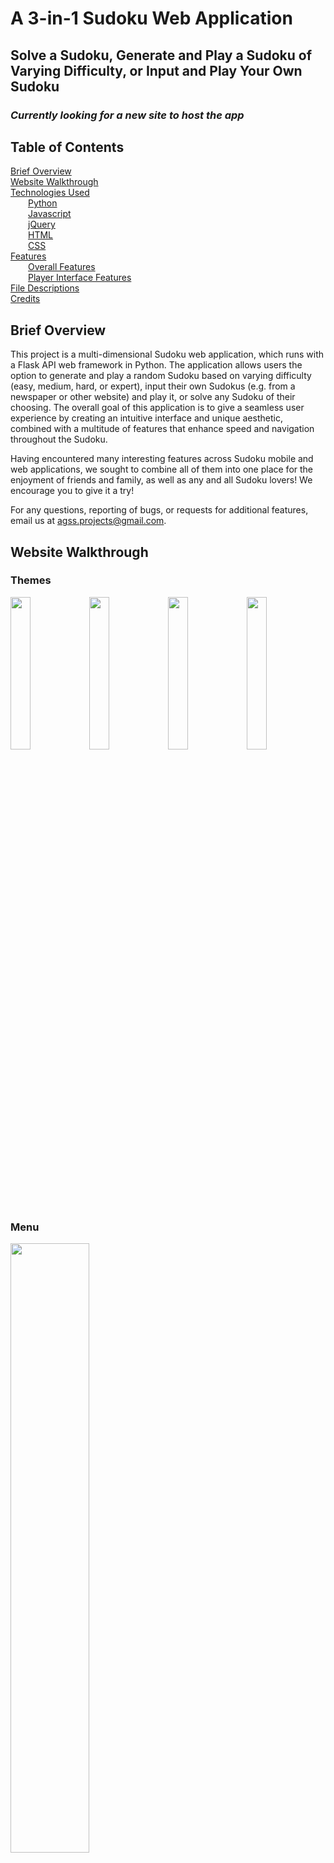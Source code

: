 # A 3-in-1 Sudoku Web Application
## Solve a Sudoku, Generate and Play a Sudoku of Varying Difficulty, or Input and Play Your Own Sudoku

### *Currently looking for a new site to host the app*

## Table of Contents

[Brief Overview](#headers)  
[Website Walkthrough](#walkthrough)  
[Technologies Used](#technology)  
&emsp;&emsp;[Python](#python)  
&emsp;&emsp;[Javascript](#js)  
&emsp;&emsp;[jQuery](#jquery)  
&emsp;&emsp;[HTML](#html)  
&emsp;&emsp;[CSS](#css)  
[Features](#features)  
&emsp;&emsp;[Overall Features](#overallfeatures)  
&emsp;&emsp;[Player Interface Features](#interfacefeatures)  
[File Descriptions](#filedescriptions)  
[Credits](#credits)    


<a id="overview"></a>

## Brief Overview
This project is a multi-dimensional Sudoku web application, which runs with a Flask API web framework in Python. The application allows users the option to generate and play a random Sudoku based on varying difficulty (easy, medium, hard, or expert), input their own Sudokus (e.g. from a newspaper or other website) and play it, or solve any Sudoku of their choosing. The overall goal of this application is to give a seamless user experience by creating an intuitive interface and unique aesthetic, combined with a multitude of features that enhance speed and navigation throughout the Sudoku.

<a id="about"></a>



<p>Having encountered many interesting features across Sudoku mobile and web applications, we sought to combine all of them into one place for the enjoyment of friends and family, as well as any and all Sudoku lovers! We encourage you to give it a try!</p>

For any questions, reporting of bugs, or requests for additional features, email us at 
agss.projects@gmail.com.

<a id="walkthrough"></a>

## Website Walkthrough

### Themes

<img src="/static/css/images/DarkTheme.png" width="25%"><img src="/static/css/images/TanTheme.png" width="25%"><img src="/static/css/images/LightTheme.png" width="25%"><img src="/static/css/images/RetroTheme.png" width="25%">

### Menu

<img src="/static/css/images/MenuScreenShot.png" width="50%">

### Play Path

<img src="/static/css/images/InputPlayerScreenShot.png" width="50%">
<img src="/static/css/images/PlayScreenShot.png" width="50%">

### Solve Path

<img src="/static/css/images/InputSolveScreenShot.png" width="50%">
<img src="/static/css/images/SolutionScreenShot.png" width="50%">


<a id="technology"></a>

## Technologies Used

<a id="python"></a>

### Python
+ The *Flask API Web Framework* is employed to organize and render all of the HTML files in the application. It also allows us to easily transfer data from Python to Javascript, and vice versa, in order to incorporate certain functionality like the solver, generator, and inputter. 

+ The *Jinja 2 Templating Engine* is used to build HTML that can be returned to the user through an HTTP request. For our purposes, values are passed in the `render_template()` method in `app.py` to the HTML files, so that the placeholder variables of Jinja 2 can store the dynamic data. Furthermore, Jinja 2’s support for “template inheritance” allows us to utilize the same baseline HTML document while only making specific changes to each additional page.

+ *Object-oriented programming* creates the Sudoku objects and Generate objects. Sudoku objects are used to solve and validate the Sudokus while Generate objects are used to generate a random Sudoku based on a specified level of difficulty.

+ *Recursion* is the main technique used to implement the solving algorithm. It works by inputting a valid number in each cell and recursively filling all cells until all numbers are valid.

<a id="js"></a>

### Javascript
+ *Javascript functions* comprise the primary structure of the functionality since they are invoked from the HTML to accomplish specific tasks.

+ *Javascript global variables* are used to maintain and track information necessary for the implementation of numerous functions. These variables primarily involve Objects, Arrays, and the primitive data types of booleans, numbers, and strings.

+ Javascript is frequently used to access, alter, add, and delete parts of the *HTML DOM* (Document Object Model).
    - DOM Elements (e.g. `document.getElementById`)
    - DOM Nodes (e.g. `document.documentElement`)
    - DOM Events (e.g. `onmousedown`, `onmouseup`, `onclick`)
    - DOM CSS (e.g. `document.getElementById(id).style.property`)
    - DOM Content (e.g. `document.getElementById(id).innerHTML`)
    - DOM Collections (e.g. `document.getElementsByClassName`)

<a id="jquery"></a>

### jQuery
+ *jQuery* is used as a Javascript library to simplify HTML DOM manipulation, catch event function triggers, and exchange data with the server through AJAX.

+ *jQuery Event Methods* such as `keydown()` or `mousedown()` are used to notify the Javascript file of user interaction with the page while handlers such as `event.preventDefault()` restrict certain actions by the user.

+ *jQuery Selectors* are used to specify for which HTML DOM elements the event method should trigger. In most cases, this is set to the root document itself.

+ *AJAX calls* are made in jQuery to check for when the page has finished loading with the `.load()` method.

<a id="html"></a>

### HTML
+ The *HTML Web Storage API* supports the ability to store data within the user’s browser, with all pages on the web application accessing and changing the same data. This route was chosen over cookies as it is more secure and can store larger amounts of data with little adverse effects on performance. For our purposes, `window.localStorage` was used to maintain the user’s theme choice across pages.

+ *HTML Forms* collect the user input in the Sudoku, which include the values of the 81 cells in the grid. This form is sent with a form method of `POST` and a form action that depends on the page.

+ *HTML Form Validation* checks if the user input is valid in the input pages and if it is complete in the play page.

+ *HTTP POST Requests* collect the data in the form and send it as an HTTP request transaction to the appropriate page to be processed.

<a id="css"></a>

### CSS
+ *CSS Flexboxes* are used to design a page layout for the dynamic user interface. The layout allows us to arrange and align the mode and option div elements in a consistent way across pages.

+ *CSS Grid Layout Module*, which allows for specified placement of items in a row/column format, is used to build the actual Sudoku grid.

+ *CSS Variables* form the basis of the runtime feature of changing themes throughout our web application as these variables are accessed and manipulated in the Javascript. Variables also have the added benefit of eliminating repetition and clutter, as well as enhancing clarity in the main CSS document.

+ *CSS Functions* such as `linear-gradient()` are used to produce more appealing aesthetics, while properties like `filter()` define more complex visual effects.

+ *CSS Pseudo-selectors* and *pseudo-elements* define special styles and states of elements, such as when inputs are focused on or selected.

+ *Responsive dimensions* are used to define properties such as `max-width` and `max-height`.

<a id="features"></a>

## Features

<a id="overallfeatures"></a>

### Overall Features

#### Dynamic Themes
+ With a goal to create a minimalist yet aesthetic design, we give the user the ability to choose between four themes: dark, tan, light, and retro. Simply click on the *“Change Theme”* button located on every page to browse through the different choices. Once a theme has been chosen, elements around the document have their styles changed according to the specified CSS variables.

#### Home Icon
+ After exiting the menu page, an icon will appear on the left-side of each page that can redirect users back to the menu page.

#### Generating and Playing a Sudoku
+ The user can choose between 4 levels of difficulty (easy, medium, hard, expert) and the application will automatically preload a random Sudoku with that difficulty into the interactive player interface.

#### Inputting a Sudoku
+ This Sudoku application also allows users to input their own Sudokus to play and/or solve. Under the options on the menu page, users can select to either play or solve a Sudoku. Based on those specifications, users are then able to input their Sudokus. The user can input as many numbers into either inputter (as long as it is valid), and for better navigation, users are able to use arrow keys to traverse the grid. If the inputted Sudoku is invalid, a warning message will appear and allow users to go back to change the inputs. 

#### Solving a Sudoku
+ Input any valid Sudoku and the solver will give you a correct solution that follows all Sudoku rules. The solution will return very quickly, even to the world’s hardest Sudoku!

#### Interactive Player Interface
+ Once the user has chosen a Sudoku to play, they are brought to the player interface, which incorporates many unique features that ease the Sudoku experience.

<a id="interfacefeatures"></a>

### Player Interface Features

#### Multiple Selection
+ Users can select multiple cells at once to input the same digits across the selected cells.

+ In order to select, users can either (1) hold the SHIFT key and use arrow keys (2) hold the SHIFT key and click individual cells or (3) drag the cursor across multiple cells.

+ In order to deselect, users can press the ESCAPE key or click on any cell without holding down the SHIFT key.

+ Selections appear in a different color to easily distinguish selected cells, and the shift indicator next to the home icon will be on if there are any selected cells in the grid.

#### User Inputs (Normal, Pencilmarks, or Colors)
+ *“Normal”* mode allows users to input numbers that they believe exist in the final solution.
+ *“Pencilmarks”* mode allows users to keep notes in specific cells if there are multiple possibilities. Users can easily delete specific pencilmarks in a cell by inputting the desired number again as a pencilmark in that cell. Normal numbers will automatically overwrite pencilmarks.
+ *“Colors”* mode allows users to input colors into the grid. This allows users to distinguish certain cells from each other.
+ All modes allow for the user to either click on the interactive table containing the numbers/colors or by pressing a number on the keyboard.
+ Modes can be changed by either clicking on the specific mode or by pressing the SPACE bar.

#### 3 Option Toggles
+ **Auto Delete Pencilmarks**: Automatically deletes pencilmarks that are in the same row, column, or box as a Normal number that has just been inputted. This eliminates the need to delete pencilmarks if the user inputs a Normal number.
+ **Highlight Numbers**: Allows users to easily see all instances of a number simply by focusing onto a cell with that number.
+ **Highlight Row, Column, and Box**: Shows the user all the cells in the grid that exist in the focused cell’s row, column, and box.

#### Other Options
+ **Auto Fill Pencilmarks**: Automatically inputs all possible pencilmarks in every cell . To undo this change, simply click *“Undo.”*
+ **Undo**: Users can easily undo their previous changes by clicking the *“Undo”* button.

#### Checking the Sudoku
+ After completing the Sudoku, users can click *“Check”*. Note that only Sudokus that only have Normal numbers in every cell can be checked. Otherwise, a warning will be shown. If the Sudoku is correct, a success message will be shown. If it is incorrect, an incorrect message will be shown and errors will be highlighted in red.

#### Restarting the Sudoku
+ Users can elect to restart the Sudoku by clicking *“Restart.”* This will revert the grid back to its starting state while all options that have been toggled will remain on.

#### Timing
+ A timer will begin upon starting the Sudoku and will end upon either successfully completing it or restarting.

#### Accessibility
+ The entire Sudoku can be completed by just using keys on the keyboard or by just clicking with the mouse.

<a id="filedescriptions"></a>

## File Descriptions

#### `/sudopy.py`
This file contains 2 classes: Sudoku and Generate. 

#### Sudoku Class
The Sudoku object is initialized with a passed 2D list. This list is then used to accomplish two main goals of solving the passed list and identifying if the passed list is a valid Sudoku. 

Solving: The solver utilizes a backtracking algorithm. Using the numbers already in the cell, it iterates over every cell and attempts to fill each one with a valid number. If the inputted number results in an invalid Sudoku, then a different valid number takes its place. The grid is then filled recursively until all cells contain a valid number. This algorithm follows depth-first traversing, where it attempts to input as many valid numbers as possible before backtracking.

Validation: The validator checks every row, column, and box, and if there exists more than one instance of a number from 1-9, then the Sudoku is invalid.

#### Generate Class
The Generate object is initialized with a string that indicates a certain difficulty (easy, medium, hard, or expert). The intention of this class is to return a random Sudoku with a given difficulty.  It achieves this by parsing through a .txt file of 200 Sudokus with the same name as the initialized string, choosing a random line, building that line into a list that can be used to initialize a Sudoku object, and finally returning it. 

#### `/app.py`
This page controls all of the app routing through Flask. Depending on which route has been called, the defined functions render the appropriate template and send certain variables that will be accessed by Jinja 2 in the HTML document. The file imports the Sudoku and Generate classes from sudopy.py

The app route for `/solution` gathers the form request data from `input_solve.html` and creates the Sudoku object based on the numbers inputted by the user. The `solve()` method is then called and passed as a variable to solution.html so the completed Sudoku can be displayed to the user.

The app route for `/play` changes depending on which page created the “POST” request (either `input_play.html`, `menu.html`, or `play.html`). If the call was from `input_play.html`, it builds the Sudoku object based on the inputted numbers and returns the template for `play.html`. If it was called from `menu.html`, then it knows the user has chosen to play a Sudoku of a specified difficulty. It will check which difficulty level, create a Sudoku of that level with the Generate object, and then send that Sudoku to `play.html`. Lastly, if the call was from “play.html” itself, then the user has finished playing the Sudoku and wants to check if their solution is correct. Therefore, it will use the methods in the Sudoku class to send back a boolean of if the Sudoku is solved and which items are wrong, if any.

#### `/templates/menu.html` and `/static/javascript/menu.js`
The menu page can redirect users to three different pages: `solution.html` (if the user wants to solve a Sudoku), `input_play.html` (if the user wants to input and play their own Sudoku), or `play.html` (if the user chooses the difficulty level of the Sudoku they want to play.

#### `/templates/input_play.html` and `/static/javascript/base.js`
Upon entering a valid Sudoku and clicking *“Play,”* the user will be redirected to play.html, where the inputted numbers are preloaded as the starting numbers.

#### `/templates/play.html` and `/static/javascript/play.js`
After completing the Sudoku, the user can check the Sudoku to see if the solution is correct. This will redirect the user back to `play.html` with a message. If the solution is incorrect, the errors will be highlighted red.

#### `/templates/input_solve.html` and `/static/javascript/base.js`
Upon entering a valid Sudoku and clicking *“Solve,”* the user will be redirected to solution.html, where a solution to the inputted Sudoku will be displayed.

#### `/templates/solution.html` and `/static/javascript/base.js`
After seeing the solution to the inputted Sudoku, the user can choose to return to menu.html to solve a different Sudoku or utilize a different option.

#### `/static/css/main.css`
This is the main CSS document that is utilized by all of the HTML pages. The initial CSS variables are stored here, so they can be manipulated by the Javascript documents to create different themes.

**For a more in-depth look into the inner-workings of these files, feel free to open them in the repository and look at the documentation provided.**

<a id="credits"></a>

## Credits
All Sudokus inside the `/sudokus` folder were generated from https://qqwing.com/generate.html.
